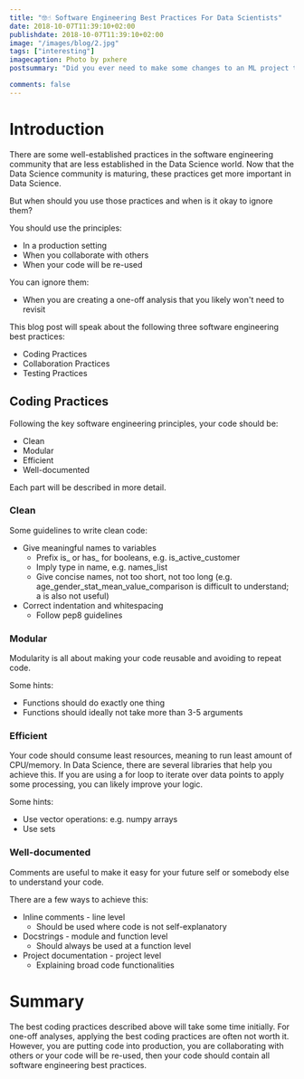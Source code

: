 ```yaml
---
title: "🤓☝ Software Engineering Best Practices For Data Scientists"
date: 2018-10-07T11:39:10+02:00
publishdate: 2018-10-07T11:39:10+02:00
image: "/images/blog/2.jpg"
tags: ["interesting"]
imagecaption: Photo by pxhere
postsummary: "Did you ever need to make some changes to an ML project that you worked on a long time ago? Very likely it was not a pleasant experience."

comments: false
---
```

# Introduction

There are some well-established practices in the software engineering community that are less established in the Data Science world. 
Now that the Data Science community is maturing, these practices get more important in Data Science. 

But when should you use those practices and when is it okay to ignore them? 

You should use the principles:
- In a production setting
- When you collaborate with others
- When your code will be re-used

You can ignore them:
- When you are creating a one-off analysis that you likely won't need to revisit

This blog post will speak about the following three software engineering best practices:
- Coding Practices
- Collaboration Practices
- Testing Practices

## Coding Practices
Following the key software engineering principles, your code should be:
- Clean
- Modular
- Efficient
- Well-documented

Each part will be described in more detail. 

### Clean
Some guidelines to write clean code:
- Give meaningful names to variables
  - Prefix is_ or has_ for booleans, e.g. is_active_customer
  - Imply type in name, e.g. names_list
  - Give concise names, not too short, not too long (e.g. age_gender_stat_mean_value_comparison is difficult to understand; a is also not useful)
- Correct indentation and whitespacing
    - Follow pep8 guidelines

### Modular
Modularity is all about making your code reusable and avoiding to repeat code. 

Some hints:
- Functions should do exactly one thing
- Functions should ideally not take more than 3-5 arguments

### Efficient
Your code should consume least resources, meaning to run least amount of CPU/memory. In Data Science, there are several libraries that help you achieve this. If you are using a for loop to iterate over data points to apply some processing, you can likely improve your logic. 

Some hints: 
- Use vector operations: e.g. numpy arrays
- Use sets

### Well-documented
Comments are useful to make it easy for your future self or somebody else to understand your code. 

There are a few ways to achieve this:
- Inline comments - line level
   - Should be used where code is not self-explanatory
- Docstrings - module and function level
   - Should always be used at a function level
- Project documentation - project level
   - Explaining broad code functionalities


# Summary
The best coding practices described above will take some time initially. For one-off analyses, applying the best coding practices are often not worth it. However, you are putting code into production, you are collaborating with others or your code will be re-used, then your code should contain all software engineering best practices. 